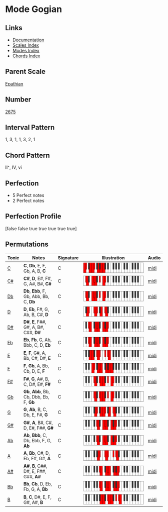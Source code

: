 # Mode Gogian

## Links

- [Documentation](README.md)
- [Scales Index](Scales.md)
- [Modes Index](Modes.md)
- [Chords Index](Chords.md)

## Parent Scale

[Epathian](ScaleEpathian.md)

## Number

[2675](https://ianring.com/musictheory/scales/2675)

## Interval Pattern

1, 3, 1, 1, 3, 2, 1

## Chord Pattern

II⁺, IV, vi

## Perfection

- 5 Perfect notes
- 2 Perfect notes

## Perfection Profile

[false false true true true true true]

## Permutations

| Tonic | Notes | Signature | Illustration | Audio |
|-------|-------|-----------|--------------|-------|
| [C](ModeCNaturalGogian.md) | **C**, **Db**, E, F, Gb, A, B, **C** | C | ![CNaturalGogian](ModeCNaturalGogian.png) | [midi](https://github.com/edipermadi/music/blob/main/docs/ModeCNaturalGogian.mid?raw=true) |
| [C#](ModeCSharpGogian.md) | **C#**, **D**, E#, F#, G, A#, B#, **C#** | C | ![CSharpGogian](ModeCSharpGogian.png) | [midi](https://github.com/edipermadi/music/blob/main/docs/ModeCSharpGogian.mid?raw=true) |
| [Db](ModeDFlatGogian.md) | **Db**, **Ebb**, F, Gb, Abb, Bb, C, **Db** | C | ![DFlatGogian](ModeDFlatGogian.png) | [midi](https://github.com/edipermadi/music/blob/main/docs/ModeDFlatGogian.mid?raw=true) |
| [D](ModeDNaturalGogian.md) | **D**, **Eb**, F#, G, Ab, B, C#, **D** | C | ![DNaturalGogian](ModeDNaturalGogian.png) | [midi](https://github.com/edipermadi/music/blob/main/docs/ModeDNaturalGogian.mid?raw=true) |
| [D#](ModeDSharpGogian.md) | **D#**, **E**, F##, G#, A, B#, C##, **D#** | C | ![DSharpGogian](ModeDSharpGogian.png) | [midi](https://github.com/edipermadi/music/blob/main/docs/ModeDSharpGogian.mid?raw=true) |
| [Eb](ModeEFlatGogian.md) | **Eb**, **Fb**, G, Ab, Bbb, C, D, **Eb** | C | ![EFlatGogian](ModeEFlatGogian.png) | [midi](https://github.com/edipermadi/music/blob/main/docs/ModeEFlatGogian.mid?raw=true) |
| [E](ModeENaturalGogian.md) | **E**, **F**, G#, A, Bb, C#, D#, **E** | C | ![ENaturalGogian](ModeENaturalGogian.png) | [midi](https://github.com/edipermadi/music/blob/main/docs/ModeENaturalGogian.mid?raw=true) |
| [F](ModeFNaturalGogian.md) | **F**, **Gb**, A, Bb, Cb, D, E, **F** | C | ![FNaturalGogian](ModeFNaturalGogian.png) | [midi](https://github.com/edipermadi/music/blob/main/docs/ModeFNaturalGogian.mid?raw=true) |
| [F#](ModeFSharpGogian.md) | **F#**, **G**, A#, B, C, D#, E#, **F#** | C | ![FSharpGogian](ModeFSharpGogian.png) | [midi](https://github.com/edipermadi/music/blob/main/docs/ModeFSharpGogian.mid?raw=true) |
| [Gb](ModeGFlatGogian.md) | **Gb**, **Abb**, Bb, Cb, Dbb, Eb, F, **Gb** | C | ![GFlatGogian](ModeGFlatGogian.png) | [midi](https://github.com/edipermadi/music/blob/main/docs/ModeGFlatGogian.mid?raw=true) |
| [G](ModeGNaturalGogian.md) | **G**, **Ab**, B, C, Db, E, F#, **G** | C | ![GNaturalGogian](ModeGNaturalGogian.png) | [midi](https://github.com/edipermadi/music/blob/main/docs/ModeGNaturalGogian.mid?raw=true) |
| [G#](ModeGSharpGogian.md) | **G#**, **A**, B#, C#, D, E#, F##, **G#** | C | ![GSharpGogian](ModeGSharpGogian.png) | [midi](https://github.com/edipermadi/music/blob/main/docs/ModeGSharpGogian.mid?raw=true) |
| [Ab](ModeAFlatGogian.md) | **Ab**, **Bbb**, C, Db, Ebb, F, G, **Ab** | C | ![AFlatGogian](ModeAFlatGogian.png) | [midi](https://github.com/edipermadi/music/blob/main/docs/ModeAFlatGogian.mid?raw=true) |
| [A](ModeANaturalGogian.md) | **A**, **Bb**, C#, D, Eb, F#, G#, **A** | C | ![ANaturalGogian](ModeANaturalGogian.png) | [midi](https://github.com/edipermadi/music/blob/main/docs/ModeANaturalGogian.mid?raw=true) |
| [A#](ModeASharpGogian.md) | **A#**, **B**, C##, D#, E, F##, G##, **A#** | C | ![ASharpGogian](ModeASharpGogian.png) | [midi](https://github.com/edipermadi/music/blob/main/docs/ModeASharpGogian.mid?raw=true) |
| [Bb](ModeBFlatGogian.md) | **Bb**, **Cb**, D, Eb, Fb, G, A, **Bb** | C | ![BFlatGogian](ModeBFlatGogian.png) | [midi](https://github.com/edipermadi/music/blob/main/docs/ModeBFlatGogian.mid?raw=true) |
| [B](ModeBNaturalGogian.md) | **B**, **C**, D#, E, F, G#, A#, **B** | C | ![BNaturalGogian](ModeBNaturalGogian.png) | [midi](https://github.com/edipermadi/music/blob/main/docs/ModeBNaturalGogian.mid?raw=true) |
